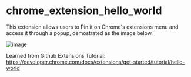# chrome_extension_hello_world

This extension allows users to Pin it on Chrome's extensions menu and access it through a popup, demostrated as the image below.

![image](https://github.com/yjyolandeyan/chrome_extension_hello_world/assets/158221697/bccb10ed-0650-48ae-945d-78a3128f28bd)


Learned from Github Extensions Tutorial:
https://developer.chrome.com/docs/extensions/get-started/tutorial/hello-world
